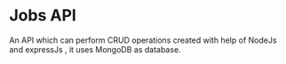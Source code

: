 # Jobs API

An API which can perform CRUD operations created with help of NodeJs and expressJs , it uses MongoDB as database.  
